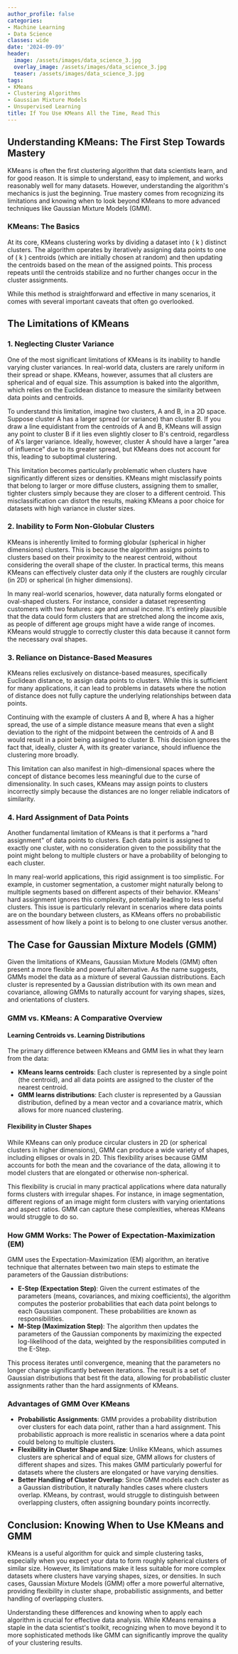 ```yaml
---
author_profile: false
categories:
- Machine Learning
- Data Science
classes: wide
date: '2024-09-09'
header:
  image: /assets/images/data_science_3.jpg
  overlay_image: /assets/images/data_science_3.jpg
  teaser: /assets/images/data_science_3.jpg
tags:
- KMeans
- Clustering Algorithms
- Gaussian Mixture Models
- Unsupervised Learning
title: If You Use KMeans All the Time, Read This
---
```


## Understanding KMeans: The First Step Towards Mastery

KMeans is often the first clustering algorithm that data scientists learn, and for good reason. It is simple to understand, easy to implement, and works reasonably well for many datasets. However, understanding the algorithm's mechanics is just the beginning. True mastery comes from recognizing its limitations and knowing when to look beyond KMeans to more advanced techniques like Gaussian Mixture Models (GMM).

### KMeans: The Basics

At its core, KMeans clustering works by dividing a dataset into \( k \) distinct clusters. The algorithm operates by iteratively assigning data points to one of \( k \) centroids (which are initially chosen at random) and then updating the centroids based on the mean of the assigned points. This process repeats until the centroids stabilize and no further changes occur in the cluster assignments.

While this method is straightforward and effective in many scenarios, it comes with several important caveats that often go overlooked.

## The Limitations of KMeans

### 1. Neglecting Cluster Variance

One of the most significant limitations of KMeans is its inability to handle varying cluster variances. In real-world data, clusters are rarely uniform in their spread or shape. KMeans, however, assumes that all clusters are spherical and of equal size. This assumption is baked into the algorithm, which relies on the Euclidean distance to measure the similarity between data points and centroids.

To understand this limitation, imagine two clusters, A and B, in a 2D space. Suppose cluster A has a larger spread (or variance) than cluster B. If you draw a line equidistant from the centroids of A and B, KMeans will assign any point to cluster B if it lies even slightly closer to B's centroid, regardless of A's larger variance. Ideally, however, cluster A should have a larger "area of influence" due to its greater spread, but KMeans does not account for this, leading to suboptimal clustering.

This limitation becomes particularly problematic when clusters have significantly different sizes or densities. KMeans might misclassify points that belong to larger or more diffuse clusters, assigning them to smaller, tighter clusters simply because they are closer to a different centroid. This misclassification can distort the results, making KMeans a poor choice for datasets with high variance in cluster sizes.

### 2. Inability to Form Non-Globular Clusters

KMeans is inherently limited to forming globular (spherical in higher dimensions) clusters. This is because the algorithm assigns points to clusters based on their proximity to the nearest centroid, without considering the overall shape of the cluster. In practical terms, this means KMeans can effectively cluster data only if the clusters are roughly circular (in 2D) or spherical (in higher dimensions).

In many real-world scenarios, however, data naturally forms elongated or oval-shaped clusters. For instance, consider a dataset representing customers with two features: age and annual income. It's entirely plausible that the data could form clusters that are stretched along the income axis, as people of different age groups might have a wide range of incomes. KMeans would struggle to correctly cluster this data because it cannot form the necessary oval shapes.

### 3. Reliance on Distance-Based Measures

KMeans relies exclusively on distance-based measures, specifically Euclidean distance, to assign data points to clusters. While this is sufficient for many applications, it can lead to problems in datasets where the notion of distance does not fully capture the underlying relationships between data points.

Continuing with the example of clusters A and B, where A has a higher spread, the use of a simple distance measure means that even a slight deviation to the right of the midpoint between the centroids of A and B would result in a point being assigned to cluster B. This decision ignores the fact that, ideally, cluster A, with its greater variance, should influence the clustering more broadly.

This limitation can also manifest in high-dimensional spaces where the concept of distance becomes less meaningful due to the curse of dimensionality. In such cases, KMeans may assign points to clusters incorrectly simply because the distances are no longer reliable indicators of similarity.

### 4. Hard Assignment of Data Points

Another fundamental limitation of KMeans is that it performs a "hard assignment" of data points to clusters. Each data point is assigned to exactly one cluster, with no consideration given to the possibility that the point might belong to multiple clusters or have a probability of belonging to each cluster.

In many real-world applications, this rigid assignment is too simplistic. For example, in customer segmentation, a customer might naturally belong to multiple segments based on different aspects of their behavior. KMeans' hard assignment ignores this complexity, potentially leading to less useful clusters. This issue is particularly relevant in scenarios where data points are on the boundary between clusters, as KMeans offers no probabilistic assessment of how likely a point is to belong to one cluster versus another.

## The Case for Gaussian Mixture Models (GMM)

Given the limitations of KMeans, Gaussian Mixture Models (GMM) often present a more flexible and powerful alternative. As the name suggests, GMMs model the data as a mixture of several Gaussian distributions. Each cluster is represented by a Gaussian distribution with its own mean and covariance, allowing GMMs to naturally account for varying shapes, sizes, and orientations of clusters.

### GMM vs. KMeans: A Comparative Overview

#### Learning Centroids vs. Learning Distributions

The primary difference between KMeans and GMM lies in what they learn from the data:

- **KMeans learns centroids**: Each cluster is represented by a single point (the centroid), and all data points are assigned to the cluster of the nearest centroid.
- **GMM learns distributions**: Each cluster is represented by a Gaussian distribution, defined by a mean vector and a covariance matrix, which allows for more nuanced clustering.

#### Flexibility in Cluster Shapes

While KMeans can only produce circular clusters in 2D (or spherical clusters in higher dimensions), GMM can produce a wide variety of shapes, including ellipses or ovals in 2D. This flexibility arises because GMM accounts for both the mean and the covariance of the data, allowing it to model clusters that are elongated or otherwise non-spherical.

This flexibility is crucial in many practical applications where data naturally forms clusters with irregular shapes. For instance, in image segmentation, different regions of an image might form clusters with varying orientations and aspect ratios. GMM can capture these complexities, whereas KMeans would struggle to do so.

### How GMM Works: The Power of Expectation-Maximization (EM)

GMM uses the Expectation-Maximization (EM) algorithm, an iterative technique that alternates between two main steps to estimate the parameters of the Gaussian distributions:

- **E-Step (Expectation Step)**: Given the current estimates of the parameters (means, covariances, and mixing coefficients), the algorithm computes the posterior probabilities that each data point belongs to each Gaussian component. These probabilities are known as responsibilities.
- **M-Step (Maximization Step)**: The algorithm then updates the parameters of the Gaussian components by maximizing the expected log-likelihood of the data, weighted by the responsibilities computed in the E-Step.

This process iterates until convergence, meaning that the parameters no longer change significantly between iterations. The result is a set of Gaussian distributions that best fit the data, allowing for probabilistic cluster assignments rather than the hard assignments of KMeans.

### Advantages of GMM Over KMeans

- **Probabilistic Assignments**: GMM provides a probability distribution over clusters for each data point, rather than a hard assignment. This probabilistic approach is more realistic in scenarios where a data point could belong to multiple clusters.
- **Flexibility in Cluster Shape and Size**: Unlike KMeans, which assumes clusters are spherical and of equal size, GMM allows for clusters of different shapes and sizes. This makes GMM particularly powerful for datasets where the clusters are elongated or have varying densities.
- **Better Handling of Cluster Overlap**: Since GMM models each cluster as a Gaussian distribution, it naturally handles cases where clusters overlap. KMeans, by contrast, would struggle to distinguish between overlapping clusters, often assigning boundary points incorrectly.

## Conclusion: Knowing When to Use KMeans and GMM

KMeans is a useful algorithm for quick and simple clustering tasks, especially when you expect your data to form roughly spherical clusters of similar size. However, its limitations make it less suitable for more complex datasets where clusters have varying shapes, sizes, or densities. In such cases, Gaussian Mixture Models (GMM) offer a more powerful alternative, providing flexibility in cluster shape, probabilistic assignments, and better handling of overlapping clusters.

Understanding these differences and knowing when to apply each algorithm is crucial for effective data analysis. While KMeans remains a staple in the data scientist's toolkit, recognizing when to move beyond it to more sophisticated methods like GMM can significantly improve the quality of your clustering results.